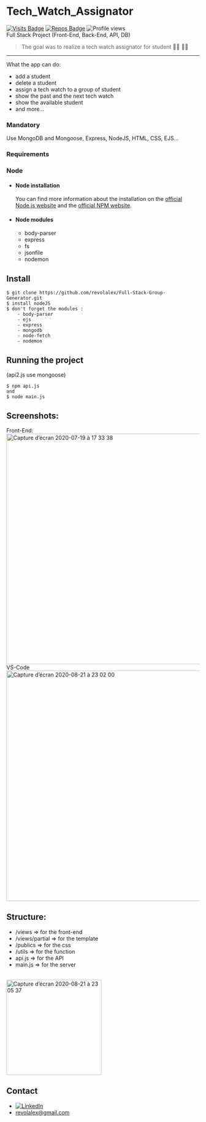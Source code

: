 

# Tech_Watch_Assignator
[![Visits Badge](https://badges.pufler.dev/visits/puf17640/git-badges)](https://github.com/revolalex/Tech_Watch_Assignator)
[![Repos Badge](https://badges.pufler.dev/repos/puf17640)](https://github.com/revolalex)
![Profile views](https://gpvc.arturio.dev/revolalex)  
Full Stack Project (Front-End, Back-End, API, DB)
> The goal was to realize a tech watch assignator for student 👩‍🎓 👨‍🎓 
---
What the app can do:
- add a student
- delete a student
- assign a tech watch to a group of student 
- show the past and the next tech watch 
- show the available student 
- and more...


### Mandatory
Use MongoDB and Mongoose, Express, NodeJS, HTML, CSS, EJS...

### Requirements


### Node

- #### Node installation
  You can find more information about the installation on the [official Node.js website](https://nodejs.org/) and the [official NPM website](https://npmjs.org/).

- #### Node modules
  - body-parser
  - express
  - fs
  - jsonfile
  - nodemon


## Install

    $ git clone https://github.com/revolalex/Full-Stack-Group-Generator.git
    $ install nodeJS
    $ don't forget the modules :
        - body-parser
        - ejs
        - express
        - mongodb
        - node-fetch
        - nodemon


## Running the project
(api2.js use mongoose)

    $ npm api.js
    and
    $ node main.js
    
## Screenshots:
Front-End: <br>
<img width="600" alt="Capture d’écran 2020-07-19 à 17 33 38" src="https://user-images.githubusercontent.com/56839789/90904024-0a5fb000-e3cf-11ea-8430-1661feddbd43.gif"> <br>
VS-Code <br>
<img width="600" alt="Capture d’écran 2020-08-21 à 23 02 00" src="https://user-images.githubusercontent.com/56839789/90934953-80313f00-e402-11ea-9a67-6caf3b433c58.png">
<br>




## Structure:

- /views  => for the front-end
- /views/partial  => for the template
- /publics  => for the css
- /utils  => for the function 
- api.js  => for the API
- main.js  => for the server

<br>
<img width="248" alt="Capture d’écran 2020-08-21 à 23 05 37" src="https://user-images.githubusercontent.com/56839789/90935121-db633180-e402-11ea-8c73-ce18abba59a0.png">
<br>



## Contact	
- [![LinkedIn][linkedin-shield]][linkedin-url] 	
- revolalex@gmail.com






<!-- MARKDOWN LINKS & IMAGES -->
<!-- https://www.markdownguide.org/basic-syntax/#reference-style-links -->
[linkedin-shield]: https://img.shields.io/badge/-LinkedIn-black.svg?style=flat-square&logo=linkedin&colorB=555
[linkedin-url]: https://www.linkedin.com/in/alexandre-rodrigueza/


